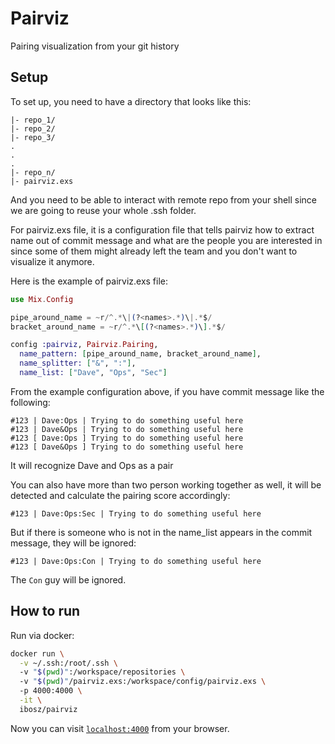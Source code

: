 # Pairviz

Pairing visualization from your git history

## Setup

To set up, you need to have a directory that looks like this:

```
|- repo_1/
|- repo_2/
|- repo_3/
.
.
.
|- repo_n/
|- pairviz.exs
```

And you need to be able to interact with remote repo from your shell since
we are going to reuse your whole .ssh folder.


For pairviz.exs file, it is a configuration file that tells pairviz how to
extract name out of commit message and what are the people you are interested in
since some of them might already left the team and you don't want to visualize
it anymore.

Here is the example of pairviz.exs file:

```elixir
use Mix.Config

pipe_around_name = ~r/^.*\|(?<names>.*)\|.*$/
bracket_around_name = ~r/^.*\[(?<names>.*)\].*$/

config :pairviz, Pairviz.Pairing,
  name_pattern: [pipe_around_name, bracket_around_name],
  name_splitter: ["&", ":"],
  name_list: ["Dave", "Ops", "Sec"]
```

From the example configuration above, if you have commit message like the
following:

```
#123 | Dave:Ops | Trying to do something useful here
#123 | Dave&Ops | Trying to do something useful here
#123 [ Dave:Ops ] Trying to do something useful here
#123 [ Dave&Ops ] Trying to do something useful here
```

It will recognize Dave and Ops as a pair

You can also have more than two person working together as well, it will be
detected and calculate the pairing score accordingly:

```
#123 | Dave:Ops:Sec | Trying to do something useful here
````

But if there is someone who is not in the name_list appears in the commit
message, they will be ignored:

```
#123 | Dave:Ops:Con | Trying to do something useful here
````

The `Con` guy will be ignored.


## How to run

Run via docker:

```sh
docker run \
  -v ~/.ssh:/root/.ssh \ 
  -v "$(pwd)":/workspace/repositories \ 
  -v "$(pwd)"/pairviz.exs:/workspace/config/pairviz.exs \ 
  -p 4000:4000 \
  -it \
  ibosz/pairviz
```

Now you can visit [`localhost:4000`](http://localhost:4000) from your browser.

